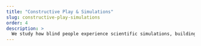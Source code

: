 ```yaml
---
title: "Constructive Play & Simulations"
slug: constructive-play-simulations
order: 4
description: >
  We study how blind people experience scientific simulations, building LEGO sets, solving logic puzzles, and playing turn-based strategy games; understanding how individuals construct mental models and induce a sense of flow, especially for abstract ideas, strategy, or large-scale objects beyond direct sensory reach.
---
```

